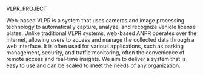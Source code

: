 VLPR_PROJECT

Web-based VLPR is a system that uses cameras and image processing
 technology to automatically capture, analyze, and recognize vehicle license
 plates. Unlike traditional VLPR systems, web-based ANPR operates over
 the internet, allowing users to access and manage the collected data
 through a web interface. It is often used for various applications, such as
 parking management, security, and traffic monitoring, often the
 convenience of remote access and real-time insights. We aim to deliver a
 system that is easy to use and can be scaled to meet the needs of any
 organization.
